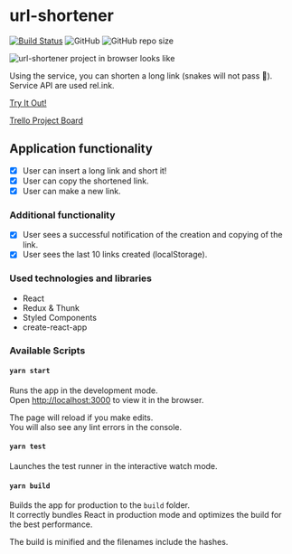 # url-shortener
[![Build Status](https://travis-ci.com/s0xzwasd/url-shortener.svg?branch=master)](https://travis-ci.com/s0xzwasd/url-shortener) ![GitHub](https://img.shields.io/github/license/s0xzwasd/url-shortener) ![GitHub repo size](https://img.shields.io/github/repo-size/s0xzwasd/url-shortener)

![url-shortener project in browser looks like](https://i.imgur.com/csQbd7a.png)

Using the service, you can shorten a long link (snakes will not pass 🐍). Service API are used rel.ink.

[Try It Out!](https://url-shortener.surge.sh/)

[Trello Project Board](https://trello.com/c/v3MDp1pK)

## Application functionality

- [x] User can insert a long link and short it!
- [x] User can copy the shortened link.
- [x] User can make a new link.

### Additional functionality

- [x] User sees a successful notification of the creation and copying of the link.
- [x] User sees the last 10 links created (localStorage).

### Used technologies and libraries

- React
- Redux & Thunk
- Styled Components
- create-react-app

### Available Scripts

#### `yarn start`

Runs the app in the development mode.<br />
Open [http://localhost:3000](http://localhost:3000) to view it in the browser.

The page will reload if you make edits.<br />
You will also see any lint errors in the console.

#### `yarn test`

Launches the test runner in the interactive watch mode.<br />

#### `yarn build`

Builds the app for production to the `build` folder.<br />
It correctly bundles React in production mode and optimizes the build for the best performance.

The build is minified and the filenames include the hashes.<br />
